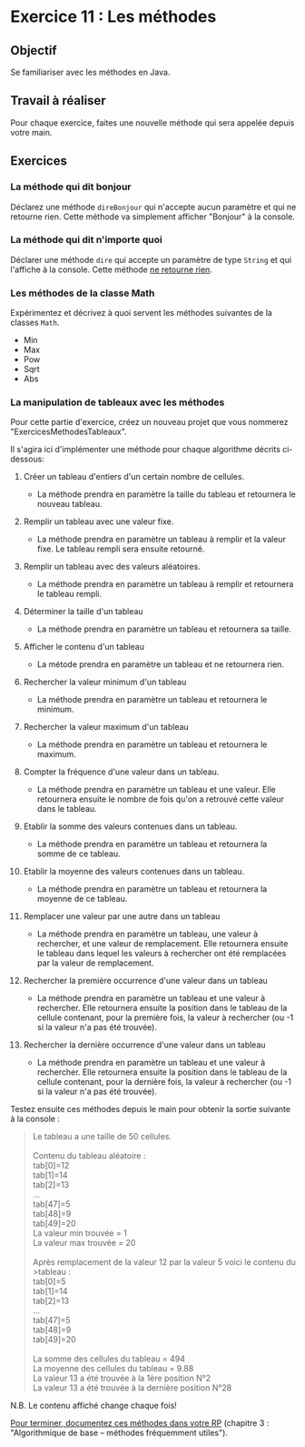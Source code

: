 # Exercice 11 : Les méthodes

## Objectif
Se familiariser avec les méthodes en Java.

## Travail à réaliser
Pour chaque exercice, faites une nouvelle méthode qui sera appelée depuis votre main.

## Exercices

### La méthode qui dit bonjour
Déclarez une méthode `direBonjour` qui n'accepte aucun paramètre et qui ne retourne rien. Cette méthode va simplement afficher "Bonjour" à la console. 

### La méthode qui dit n'importe quoi 

Déclarer une méthode `dire` qui accepte un paramètre de type `String` et qui l'affiche à la console. Cette méthode <u>ne retourne rien</u>. 

### Les méthodes de la classe Math 

Expérimentez et décrivez à quoi servent les méthodes suivantes de la classes `Math`. 

 - Min 
 - Max 
 - Pow 
 - Sqrt 
 - Abs 
### La manipulation de tableaux avec les méthodes 

Pour cette partie d'exercice, créez un nouveau projet que vous nommerez "ExercicesMethodesTableaux". 

Il s'agira ici d'implémenter une méthode pour chaque algorithme décrits ci-dessous: 

1. Créer un tableau d'entiers d'un certain nombre de cellules.  

    -  La méthode prendra en paramètre la taille du tableau et retournera le nouveau tableau. 

2. Remplir un tableau avec une valeur fixe.  

    -  La méthode prendra en paramètre un tableau à remplir et la valeur fixe. Le tableau rempli sera ensuite retourné. 

3. Remplir un tableau avec des valeurs aléatoires. 

    - La méthode prendra en paramètre un tableau à remplir et retournera le tableau rempli. 

4. Déterminer la taille d'un tableau 

    - La méthode prendra en paramètre un tableau et retournera sa taille. 

5. Afficher le contenu d'un tableau 

    - La métode prendra en paramètre un tableau et ne retournera rien. 

6. Rechercher la valeur minimum d'un tableau 

    - La méthode prendra en paramètre un tableau et retournera le minimum. 

7. Rechercher la valeur maximum d'un tableau 

    - La méthode prendra en paramètre un tableau et retournera le maximum. 

8. Compter la fréquence d'une valeur dans un tableau. 

    - La méthode prendra en paramètre un tableau et une valeur. Elle retournera ensuite le nombre de fois qu'on a retrouvé cette valeur dans le tableau. 

9. Etablir la somme des valeurs contenues dans un tableau. 

    - La méthode prendra en paramètre un tableau et retournera la somme de ce tableau. 

10. Etablir la moyenne des valeurs contenues dans un tableau. 

    - La méthode prendra en paramètre un tableau et retournera la moyenne de ce tableau. 

11. Remplacer une valeur par une autre dans un tableau 

    - La méthode prendra en paramètre un tableau, une valeur à rechercher, et une valeur de remplacement. Elle retournera ensuite le tableau dans lequel les valeurs à rechercher ont été remplacées par la valeur de remplacement. 

12. Rechercher la première occurrence d'une valeur dans un tableau 

    - La méthode prendra en paramètre un tableau et une valeur à rechercher. Elle retournera ensuite la position dans le tableau de la cellule contenant, pour la première fois, la valeur à rechercher (ou -1 si la valeur n'a pas été trouvée). 

13. Rechercher la dernière occurrence d'une valeur dans un tableau 

    - La méthode prendra en paramètre un tableau et une valeur à rechercher. Elle retournera ensuite la position dans le tableau de la cellule contenant, pour la dernière fois, la valeur à rechercher (ou -1 si la valeur n'a pas été trouvée). 

Testez ensuite ces méthodes depuis le main pour obtenir la sortie suivante à la console : 

>Le tableau a une taille de 50 cellules. <br><br>
>Contenu du tableau aléatoire : <br>
>tab[0]=12 <br>
>tab[1]=14 <br>
>tab[2]=13 <br>
>… <br>
>tab[47]=5 <br>
>tab[48]=9 <br>
>tab[49]=20<br>
>La valeur min trouvée = 1 <br>
>La valeur max trouvée = 20 <br><br>
>Après remplacement de la valeur 12 par la valeur 5 voici le contenu du >tableau : <br>
>tab[0]=5  <br>
>tab[1]=14 <br>
>tab[2]=13 <br>
>… <br>
>tab[47]=5 <br>
>tab[48]=9 <br>
>tab[49]=20<br><br>
>La somme des cellules du tableau = 494 <br>
>La moyenne des cellules du tableau = 9.88 <br>
>La valeur 13 a été trouvée à la 1ère position N°2 <br>
>La valeur 13 a été trouvée à la dernière position N°28 <br>

N.B. Le contenu affiché change chaque fois!

<u>Pour terminer, documentez ces méthodes dans votre RP</u> (chapitre 3 : "Algorithmique de base – méthodes fréquemment utiles"). 